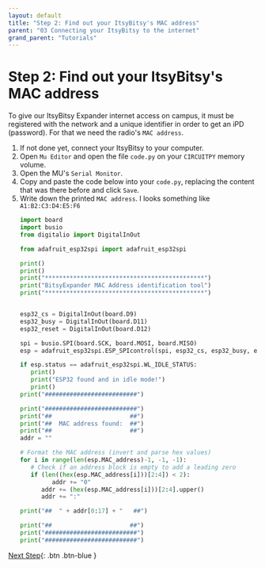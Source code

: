 ```yaml
---
layout: default
title: "Step 2: Find out your ItsyBitsy's MAC address"
parent: "03 Connecting your ItsyBitsy to the internet"
grand_parent: "Tutorials"
---
```


# Step 2: Find out your ItsyBitsy's MAC address

To give our ItsyBitsy Expander internet access on campus, it must be registered with the network and a unique identifier in order to get an iPD (password). For that we need the radio's `MAC address`.

1. If not done yet, connect your ItsyBitsy to your computer.
2. Open `Mu Editor` and open the file `code.py` on your `CIRCUITPY` memory volume.
3. Open the MU's `Serial Monitor`.
4. Copy and paste the code below into your `code.py`, replacing the content that was there before and click `Save`.
5. Write down the printed `MAC address`. I looks something like `A1:B2:C3:D4:E5:F6`
   ```python
   import board
   import busio
   from digitalio import DigitalInOut
   
   from adafruit_esp32spi import adafruit_esp32spi
   
   print()
   print()
   print("*********************************************")
   print("BitsyExpander MAC Address identification tool")
   print("*********************************************")
   
   
   esp32_cs = DigitalInOut(board.D9)
   esp32_busy = DigitalInOut(board.D11)
   esp32_reset = DigitalInOut(board.D12)
   
   spi = busio.SPI(board.SCK, board.MOSI, board.MISO)
   esp = adafruit_esp32spi.ESP_SPIcontrol(spi, esp32_cs, esp32_busy, esp32_reset)
   
   if esp.status == adafruit_esp32spi.WL_IDLE_STATUS:
      print()
      print("ESP32 found and in idle mode!")
      print()
   print("##########################")
   
   print("##########################")
   print("##                      ##")
   print("##  MAC address found:  ##")
   print("##                      ##")
   addr = ""
   
   # Format the MAC address (invert and parse hex values)
   for i in range(len(esp.MAC_address)-1, -1, -1):
      # Check if an address block is empty to add a leading zero
      if (len((hex(esp.MAC_address[i]))[2:4]) < 2):
            addr += "0" 
         addr += (hex(esp.MAC_address[i]))[2:4].upper()
         addr += ":"

   print("##  " + addr[0:17] + "   ##")

   print("##                      ##")
   print("##########################")
   print("##########################")
   ```

[Next Step](step-3){: .btn .btn-blue }
